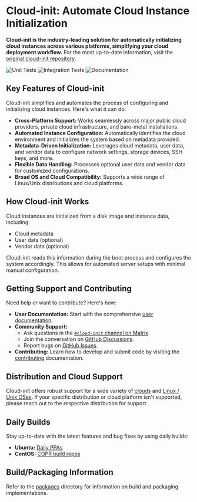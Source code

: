 # Cloud-init: Automate Cloud Instance Initialization

**Cloud-init is the industry-leading solution for automatically initializing cloud instances across various platforms, simplifying your cloud deployment workflow.** For the most up-to-date information, visit the [original cloud-init repository](https://github.com/canonical/cloud-init).

![Unit Tests](https://github.com/canonical/cloud-init/actions/workflows/unit.yml/badge.svg?branch=main)
![Integration Tests](https://github.com/canonical/cloud-init/actions/workflows/integration.yml/badge.svg?branch=main)
![Documentation](https://github.com/canonical/cloud-init/actions/workflows/check_format.yml/badge.svg?branch=main)

## Key Features of Cloud-init

Cloud-init simplifies and automates the process of configuring and initializing cloud instances. Here's what it can do:

*   **Cross-Platform Support:** Works seamlessly across major public cloud providers, private cloud infrastructure, and bare-metal installations.
*   **Automated Instance Configuration:** Automatically identifies the cloud environment and initializes the system based on metadata provided.
*   **Metadata-Driven Initialization:** Leverages cloud metadata, user data, and vendor data to configure network settings, storage devices, SSH keys, and more.
*   **Flexible Data Handling:** Processes optional user data and vendor data for customized configurations.
*   **Broad OS and Cloud Compatibility:** Supports a wide range of Linux/Unix distributions and cloud platforms.

## How Cloud-init Works

Cloud instances are initialized from a disk image and instance data, including:

*   Cloud metadata
*   User data (optional)
*   Vendor data (optional)

Cloud-init reads this information during the boot process and configures the system accordingly. This allows for automated server setups with minimal manual configuration.

## Getting Support and Contributing

Need help or want to contribute? Here's how:

*   **User Documentation:** Start with the comprehensive [user documentation](https://docs.cloud-init.io/en/latest/).
*   **Community Support:**
    *   Ask questions in the [``#cloud-init`` channel on Matrix](https://matrix.to/#/#cloud-init:ubuntu.com).
    *   Join the conversation on [GitHub Discussions](https://github.com/canonical/cloud-init/discussions).
    *   Report bugs on [GitHub Issues](https://github.com/canonical/cloud-init/issues).
*   **Contributing:** Learn how to develop and submit code by visiting the [contributing](https://docs.cloud-init.io/en/latest/development/index.html) documentation.

## Distribution and Cloud Support

Cloud-init offers robust support for a wide variety of [clouds](https://docs.cloud-init.io/en/latest/reference/datasources.html#datasources_supported) and [Linux / Unix OSes](https://docs.cloud-init.io/en/latest/reference/distros.html). If your specific distribution or cloud platform isn't supported, please reach out to the respective distribution for support.

## Daily Builds

Stay up-to-date with the latest features and bug fixes by using daily builds:

*   **Ubuntu:** [Daily PPAs](https://code.launchpad.net/~cloud-init-dev/+archive/ubuntu/daily)
*   **CentOS:** [COPR build repos](https://copr.fedorainfracloud.org/coprs/g/cloud-init/cloud-init-dev/)

## Build/Packaging Information

Refer to the [packages](packages) directory for information on build and packaging implementations.
